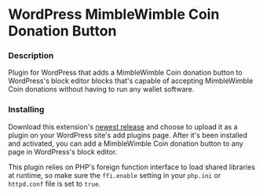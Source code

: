 # WordPress MimbleWimble Coin Donation Button

### Description
Plugin for WordPress that adds a MimbleWimble Coin donation button to WordPress's block editor blocks that's capable of accepting MimbleWimble Coin donations without having to run any wallet software.

### Installing
Download this extension's [newest release](https://github.com/NicolasFlamel1/WordPress-MimbleWimble-Coin-Donation-Button/releases) and choose to upload it as a plugin on your WordPress site's add plugins page. After it's been installed and activated, you can add a MimbleWimble Coin donation button to any page in WordPress's block editor.

This plugin relies on PHP's foreign function interface to load shared libraries at runtime, so make sure the `ffi.enable` setting in your `php.ini` or `httpd.conf` file is set to `true`.
